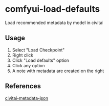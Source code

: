 # comfyui-load-defaults

Load recommended metadata by model in civitai

## Usage

1. Select "Load Checkpoint"
2. Right click
3. Click "Load defaults" option
4. Click any option
5. A note with metadata are created on the right

## References  

[civitai-metadata-json](https://github.com/shinich39/civitai-metadata-json)